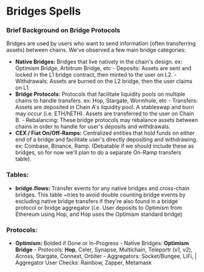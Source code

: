 # Bridges Spells

### Brief Background on Bridge Protocols
Bridges are used by users who want to send information (often transferring assets) between chains. We've observed a few main bridge categories:
- **Native Bridges:** Bridges that live natively in the chain's design. ex: Optimism Bridge, Arbitrum Bridge, etc
        - Deposits: Assets are sent and locked in the L1 bridge contract, then minted to the user on L2.
        - Withdrawals: Assets are burned on the L2 bridge, then the user claims on L1.
- **Bridge Protocols:** Protocols that facilitate liquidity pools on multiple chains to handle transfers. ex: Hop, Stargate, Wormhole, etc
        - Transfers: Assets are deposited in Chain A's liquidity pool. A stableswap and burn may occur (i.e. ETH/hETH). Assets are transferred to the user on Chain B.
        - Rebalancing: These bridge protocols may rebalance assets between chains in order to handle for user's deposits and withdrawals.
- **CEX / Fiat On/Off-Ramps:** Centralized entities that hold funds on either end of a bridge and facilitate user's directly depositing and withdrawing. ex: Coinbase, Binance, Ramp. (Debatable if we should include these as bridges, so for now we'll plan to do a separate On-Ramp transfers table).

### Tables:
- **bridge.flows:** Transfer events for any native bridges and cross-chain bridges. This table ~tries to avoid double counting bridge events by excluding native bridge transfers if they're also found in a bridge protocol or bridge aggregator (i.e. User deposits to Optimism from Ethereum using Hop, and Hop uses the Optimism standard bridge)

### Protocols:
- **Optimism:** Bolded if Done or In-Progress
        - Native Bridges: **Optimism Bridge**
        - Protocols: **Hop**, Celer, Synapse, Multichain, Teleportr (v1, v2), Across, Stargate, Connext, Orbiter
        - Aggregators: Socket/Bungee, LiFi, | Aggregator User Checks: Rainbow, Zapper, Metamask
